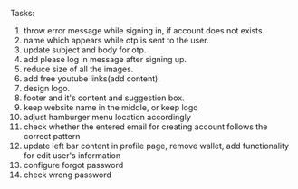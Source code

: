 Tasks:
1. throw error message while signing in, if account does not exists.
2. name which appears while otp is sent to the user.
3. update subject and body for otp.
4. add please log in message after signing up.
5. reduce size of all the images.
6. add free youtube links(add content).
7. design logo.
8. footer and it's content and suggestion box.
9. keep website name in the middle, or keep logo
10. adjust hamburger menu location accordingly
11. check whether the entered email for creating account follows the correct pattern
12. update left bar content in profile page, remove wallet, add functionality for edit user's information
13. configure forgot password
14. check wrong password

